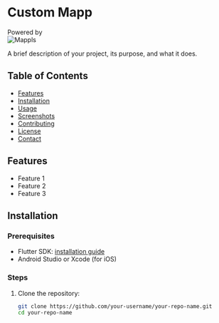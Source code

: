 # Custom Mapp

Powered by <br>
![Mappls](https://cdn-public.mappls.com/about-mappls/assets/images/mappls-logo.svg)

A brief description of your project, its purpose, and what it does.

## Table of Contents

- [Features](#features)
- [Installation](#installation)
- [Usage](#usage)
- [Screenshots](#screenshots)
- [Contributing](#contributing)
- [License](#license)
- [Contact](#contact)

## Features

- Feature 1
- Feature 2
- Feature 3

## Installation

### Prerequisites

- Flutter SDK: [installation guide](https://flutter.dev/docs/get-started/install)
- Android Studio or Xcode (for iOS)

### Steps

1. Clone the repository:

   ```sh
   git clone https://github.com/your-username/your-repo-name.git
   cd your-repo-name
```

